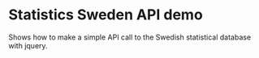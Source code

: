 # Statistics Sweden API demo

Shows how to make a simple API call to the Swedish statistical database with jquery.

